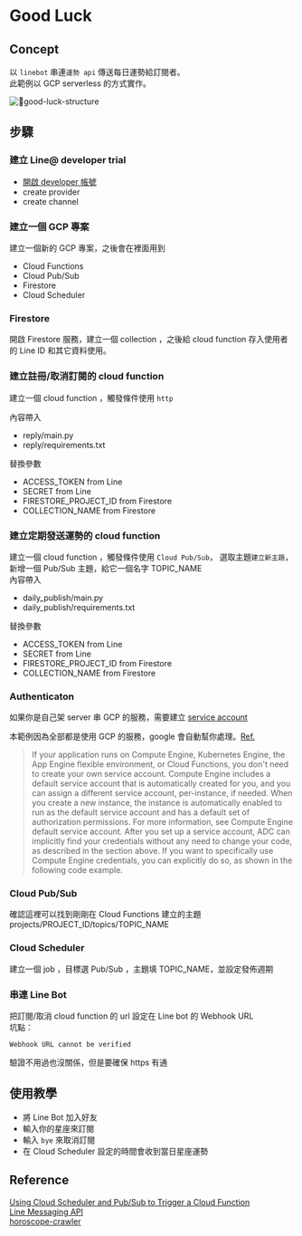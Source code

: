 # Good Luck

## Concept

以 `linebot` 串連`運勢 api` 傳送每日運勢給訂閱者。  
此範例以 GCP serverless 的方式實作。

![good-luck-structure](https://lh3.googleusercontent.com/9qH_IXVL9Meudjf3rP-oJ3re9h_6vRi8izuum6KKD4xx9-dYe8U7KBn4BlzgHUYQr7TdNlsuf7O9Co1_a6ujla1kkVDIDEDzySuB1d8c7mTRFwH3D7m4qjuej8MX_XTKK4ina55-1VQaUxrJPVbtl3-E95oYcJtf3pAqeJxSdrfT0-5jNs2FbXQQqdaKwVEUUBrt7aI3XG9P1Ya_DqBu7CxrqCbQgUZ0YlkK4q5ZjLXqVhPovDuEPoH4pIKdTM7Tqxb9z3RKWsb_zyImgXypeQNcbZQ1TEMnsoz1hS_zsiNEoWpedLIUzQzRtPzJki7Mi-QAktK2n8MPcREvfdbaSCT8qwKDBOpPVEi4VAl3P0x5qA9MnWcBtAcRFdytP3qmsOzL-lDJqmbdFk39yhJq8D_hz7J7oZZn21U8mx2YBPXqZfidRK_PddsMwLJOWpDNeogwUtsiFjhR9G8wn1k-pLszgSlQIDFWDAhqrKzI5kd-v599o98LJT70FNdS4Sf138cCb8PdIzdGctpuwGW20Y7Z2O1V-r81qEqer779pwYJhfZI4hu2i29ysUjOxmOy3BYYUBnno9jrP3dtEUg9qfYuz9KjSNqUl2GrIOulYr-MfRUpFmPdqiohQiKRJXy7AiffuqBYan8k6Ekcwu3W5UBA4Oa1GGoiLrQGcWxYrM6se38l0UJVITezr8umoJOhQm4R-xKKT3kOnOrTOQ8=w1914-h1216-no)

## 步驟

### 建立 Line@ developer trial 
- [開啟 developer 帳號](https://developers.line.me/en/)
- create provider
- create channel

### 建立一個 GCP 專案

建立一個新的 GCP 專案，之後會在裡面用到
- Cloud Functions
- Cloud Pub/Sub
- Firestore
- Cloud Scheduler

### Firestore

開啟 Firestore 服務，建立一個 collection ，之後給 cloud function 存入使用者的 Line ID 和其它資料使用。

### 建立註冊/取消訂閱的 cloud function

建立一個 cloud function ，觸發條件使用 `http`  

內容帶入  
- reply/main.py 
- reply/requirements.txt 

替換參數
- ACCESS_TOKEN from Line 
- SECRET from Line
- FIRESTORE_PROJECT_ID from Firestore
- COLLECTION_NAME from Firestore

### 建立定期發送運勢的 cloud function

建立一個 cloud function ，觸發條件使用 `Cloud Pub/Sub`，
選取主題`建立新主題`，新增一個 Pub/Sub 主題，給它一個名字 TOPIC_NAME  
內容帶入  
- daily_publish/main.py 
- daily_publish/requirements.txt 

替換參數
- ACCESS_TOKEN from Line 
- SECRET from Line
- FIRESTORE_PROJECT_ID from Firestore
- COLLECTION_NAME from Firestore

### Authenticaton
  
  如果你是自己架 server 串 GCP 的服務，需要建立 [service account](https://cloud.google.com/docs/authentication/production)

  本範例因為全部都是使用 GCP 的服務，google 會自動幫你處理。[Ref.](https://cloud.google.com/docs/authentication/production#providing_credentials_to_your_application)
  >If your application runs on Compute Engine, Kubernetes Engine, the App Engine flexible environment, or Cloud Functions, you don't need to create your own service account. Compute Engine includes a default service account that is automatically created for you, and you can assign a different service account, per-instance, if needed. When you create a new instance, the instance is automatically enabled to run as the default service account and has a default set of authorization permissions. For more information, see Compute Engine default service account. After you set up a service account, ADC can implicitly find your credentials without any need to change your code, as described in the section above. If you want to specifically use Compute Engine credentials, you can explicitly do so, as shown in the following code example.

### Cloud Pub/Sub
確認這裡可以找到剛剛在 Cloud Functions 建立的主題
projects/PROJECT_ID/topics/TOPIC_NAME

### Cloud Scheduler 
建立一個 job ，目標選 Pub/Sub ，主題填 TOPIC_NAME，並設定發佈週期

### 串連 Line Bot

把訂閱/取消 cloud function 的 url 設定在 Line bot 的 Webhook URL  
坑點：
```
Webhook URL cannot be verified
```
驗證不用過也沒關係，但是要確保 https 有通 
    
       
## 使用教學
- 將 Line Bot 加入好友  
- 輸入你的星座來訂閱  
- 輸入 `bye` 來取消訂閱  
- 在 Cloud Scheduler 設定的時間會收到當日星座運勢 

## Reference
[Using Cloud Scheduler and Pub/Sub to Trigger a Cloud Function](https://cloud.google.com/scheduler/docs/tut-pub-sub)  
[Line Messaging API](https://developers.line.biz/en/docs/messaging-api/)  
[horoscope-crawler](https://github.com/andy6804tw/horoscope-crawler)
